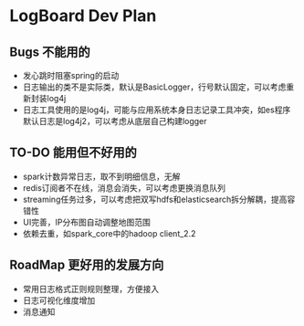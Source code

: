 # LogBoard Dev Plan
## Bugs 不能用的  
- 发心跳时阻塞spring的启动
- 日志输出的类不是实际类，默认是BasicLogger，行号默认固定，可以考虑重新封装log4j
- 日志工具使用的是log4j，可能与应用系统本身日志记录工具冲突，如es程序默认日志是log4j2，可以考虑从底层自己构建logger

## TO-DO 能用但不好用的
- spark计数异常日志，取不到明细信息，无解
- redis订阅者不在线，消息会消失，可以考虑更换消息队列
- streaming任务过多，可以考虑把双写hdfs和elasticsearch拆分解耦，提高容错性
- UI完善，IP分布图自动调整地图范围
- 依赖去重，如spark_core中的hadoop client_2.2

## RoadMap 更好用的发展方向
- 常用日志格式正则规则整理，方便接入
- 日志可视化维度增加
- 消息通知
